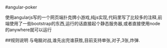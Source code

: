 #angular-poker

使用angularjs写的一个网页端扑克牌小游戏,纯js实现,代码里写了比较多的注释,前端使用了一些bootstrap的东西,运行的话直接起个静态服务器,或者直接使用node的anywhere就可以运行

##规则说明
与电脑对战,谁先出完谁获胜,目前支持单张,对子,3张,炸弹.